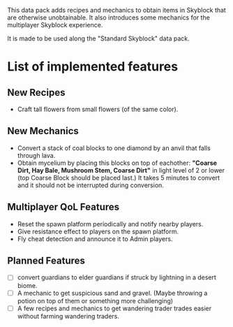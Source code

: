 This data pack adds recipes and mechanics to obtain items in Skyblock that are otherwise unobtainable. It also introduces some mechanics for the multiplayer Skyblock experience.

It is made to be used along the "Standard Skyblock" data pack.
# List of implemented features
## New Recipes
- Craft tall flowers from small flowers (of the same color).
## New Mechanics
- Convert a stack of coal blocks to one diamond by an anvil that falls through lava.
- Obtain mycelium by placing this blocks on top of eachother: <b>"Coarse Dirt, Hay Bale, Mushroom Stem, Coarse Dirt"</b> in light level of 2 or lower (top Coarse Block should be placed last.) It takes 5 minutes to convert and it should not be interrupted during conversion.
## Multiplayer QoL Features
- Reset the spawn platform periodically and notify nearby players.
- Give resistance effect to players on the spawn platform.
- Fly cheat detection and announce it to Admin players.

## Planned Features
- [ ] convert guardians to elder guardians if struck by lightning in a desert biome.
- [ ] A mechanic to get suspicious sand and gravel. (Maybe throwing a potion on top of them or something more challenging)
- [ ] A few recipes and mechanics to get wandering trader trades easier without farming wandering traders.

